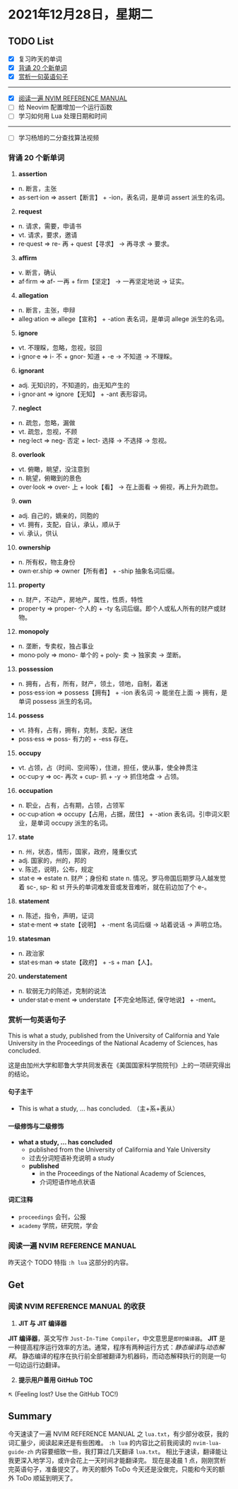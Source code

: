 # 2021年12月28日，星期二
## TODO List

- [x] 复习昨天的单词
- [x] [背诵 20 个新单词](#背诵-20-个新单词)
- [x] [赏析一句英语句子](#赏析一句英语句子)
--------
- [x] [阅读一遍 NVIM REFERENCE MANUAL](阅读一遍-NVIM-REFERENCE-MANUAL)
- [ ] 给 Neovim 配置增加一个运行函数
- [ ] 学习如何用 Lua 处理日期和时间
--------
- [ ] 学习杨旭的二分查找算法视频

### 背诵 20 个新单词

1. **assertion**
  - n. 断言，主张
  - as·sert·ion => assert【断言】 + -ion，表名词，是单词 assert 派生的名词。

2. **request**
  - n. 请求，需要，申请书
  - vt. 请求，要求，邀请
  - re·quest => re- 再 + quest【寻求】 → 再寻求 → 要求。

3. **affirm**
  - v. 断言，确认
  - af·firm => af- 一再 + firm【坚定】 → 一再坚定地说 → 证实。

4. **allegation**
  - n. 断言，主张，申辩
  - alleg·ation => allege【宣称】 + -ation 表名词，是单词 allege 派生的名词。

5. **ignore**
  - vt. 不理睬，忽略，忽视，驳回
  - i·gnor·e => i- 不 + gnor- 知道 + -e → 不知道 → 不理睬。

6. **ignorant**
  - adj. 无知识的，不知道的，由无知产生的
  - i·gnor·ant => ignore【无知】 + -ant 表形容词。

7. **neglect**
  - n. 疏忽，忽略，漏做
  - vt. 疏忽，忽视，不顾
  - neg·lect => neg- 否定 + lect- 选择 → 不选择 → 忽视。

8. **overlook**
  - vt. 俯瞰，眺望，没注意到
  - n. 眺望，俯瞰到的景色
  - over·look => over- 上 + look【看】 → 在上面看 → 俯视，再上升为疏忽。

9. **own**
  - adj. 自己的，嫡亲的，同胞的
  - vt. 拥有，支配，自认，承认，顺从于
  - vi. 承认，供认

10. **ownership**
  - n. 所有权，物主身份
  - own·er.ship => owner【所有者】 + -ship 抽象名词后缀。

11. **property**
  - n. 财产，不动产，房地产，属性，性质，特性
  - proper·ty => proper- 个人的 + -ty 名词后缀。即个人或私人所有的财产或财物。

12. **monopoly**
  - n. 垄断，专卖权，独占事业
  - mono·poly => mono- 单个的 + poly- 卖 → 独家卖 → 垄断。

13. **possession**
  - n. 拥有，占有，所有，财产，领土，领地，自制，着迷
  - poss·ess·ion => possess【拥有】 + -ion 表名词 → 能坐在上面 → 拥有，是单词 possess 派生的名词。

14. **possess**
  - vt. 持有，占有，拥有，克制，支配，迷住
  - poss·ess => poss- 有力的 + -ess 存在。

15. **occupy**
  - vt. 占领，占（时间、空间等），住进，担任，使从事，使全神贯注
  - oc·cup·y => oc- 再次 + cup- 抓 + -y → 抓住地盘 → 占领。

16. **occupation**
  - n. 职业，占有，占有期，占领，占领军
  - oc·cup·ation => occupy【占用，占据，居住】 + -ation 表名词。引申词义职业，是单词 occupy 派生的名词。

17. **state**
  - n. 州，状态，情形，国家，政府，隆重仪式
  - adj. 国家的，州的，邦的
  - v. 陈述，说明，公布，规定
  - stat·e => estate n. 财产；身份和 state n. 情况。罗马帝国后期罗马人越发觉着 sc-, sp- 和 st 开头的单词难发音或发音难听，就在前边加了个 e-。

18. **statement**
  - n. 陈述，指令，声明，证词
  - stat·e·ment => state【说明】 + -ment 名词后缀 → 站着说话 → 声明立场。

19. **statesman**
  - n. 政治家
  - stat·es·man => state【政府】 + -s + man【人】。

20. **understatement**
  - n. 软弱无力的陈述，克制的说法
  - under·stat·e·ment => understate【不完全地陈述, 保守地说】 + -ment。

### 赏析一句英语句子

This is what a study, published from the University of California and Yale University in the Proceedings of the National Academy of Sciences, has concluded.

这是由加州大学和耶鲁大学共同发表在《美国国家科学院院刊》上的一项研究得出的结论。

#### 句子主干

- This is what a study, ... has concluded. （主+系+表从）

#### 一级修饰与二级修饰

- **what a study, ... has concluded**
  - published from the University of California and Yale University
  - 过去分词短语补充说明 a study
  - **published**
    - in the Proceedings of the National Academy of Sciences,
    - 介词短语作地点状语

#### 词汇注释

- `proceedings` 会刊，公报
- `academy` 学院，研究院，学会


### 阅读一遍 NVIM REFERENCE MANUAL

昨天这个 TODO 特指 `:h lua` 这部分的内容。

## Get
### 阅读 NVIM REFERENCE MANUAL 的收获

1. **JIT 与 JIT 编译器**

**JIT 编译器**，英文写作 `Just-In-Time Compiler`，中文意思是`即时编译器`。
**JIT** 是一种提高程序运行效率的方法。通常，程序有两种运行方式：*静态编译*与*动态解释*。
静态编译的程序在执行前全部被翻译为机器码，而动态解释执行的则是一句一句边运行边翻译。

2. **提示用户善用 GitHub TOC**

:arrow_upper_left: (Feeling lost? Use the GitHub TOC!)

## Summary

今天速读了一遍 NVIM REFERENCE MANUAL 之 `lua.txt`，有少部分收获，我的词汇量少，阅读起来还是有些困难。
`:h lua` 的内容比之前我阅读的 `nvim-lua-guide-zh` 内容要细致一些，我打算过几天翻译 `lua.txt`。
相比于速读，翻译能让我更深入地学习，或许会花上一天时间才能翻译完。
现在是凌晨 1 点，刚刚赏析完英语句子，准备提交了。昨天的额外 ToDo 今天还是没做完，只能和今天的额外 ToDo 顺延到明天了。
